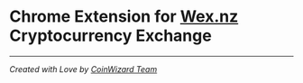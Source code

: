 # Chrome Extension for [Wex.nz](https://wex.nz/) Cryptocurrency Exchange

---

*Created with Love by [CoinWizard Team](https://coinwizard.me/)*